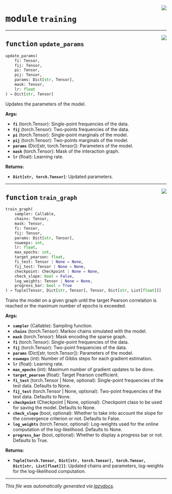 <!-- markdownlint-disable -->

<a href="https://github.com/spqb/adabmDCApy/blob/main/adabmDCA/training.py#L0"><img align="right" style="float:right;" src="https://img.shields.io/badge/-source-cccccc?style=flat-square"></a>

# <kbd>module</kbd> `training`





---

<a href="https://github.com/spqb/adabmDCApy/blob/main/adabmDCA/training.py#L38"><img align="right" style="float:right;" src="https://img.shields.io/badge/-source-cccccc?style=flat-square"></a>

## <kbd>function</kbd> `update_params`

```python
update_params(
    fi: Tensor,
    fij: Tensor,
    pi: Tensor,
    pij: Tensor,
    params: Dict[str, Tensor],
    mask: Tensor,
    lr: float
) → Dict[str, Tensor]
```

Updates the parameters of the model. 



**Args:**
 
 - <b>`fi`</b> (torch.Tensor):  Single-point frequencies of the data. 
 - <b>`fij`</b> (torch.Tensor):  Two-points frequencies of the data. 
 - <b>`pi`</b> (torch.Tensor):  Single-point marginals of the model. 
 - <b>`pij`</b> (torch.Tensor):  Two-points marginals of the model. 
 - <b>`params`</b> (Dict[str, torch.Tensor]):  Parameters of the model. 
 - <b>`mask`</b> (torch.Tensor):  Mask of the interaction graph. 
 - <b>`lr`</b> (float):  Learning rate. 



**Returns:**
 
 - <b>`Dict[str, torch.Tensor]`</b>:  Updated parameters. 


---

<a href="https://github.com/spqb/adabmDCApy/blob/main/adabmDCA/training.py#L74"><img align="right" style="float:right;" src="https://img.shields.io/badge/-source-cccccc?style=flat-square"></a>

## <kbd>function</kbd> `train_graph`

```python
train_graph(
    sampler: Callable,
    chains: Tensor,
    mask: Tensor,
    fi: Tensor,
    fij: Tensor,
    params: Dict[str, Tensor],
    nsweeps: int,
    lr: float,
    max_epochs: int,
    target_pearson: float,
    fi_test: Tensor | None = None,
    fij_test: Tensor | None = None,
    checkpoint: Checkpoint | None = None,
    check_slope: bool = False,
    log_weights: Tensor | None = None,
    progress_bar: bool = True
) → Tuple[Tensor, Dict[str, Tensor], Tensor, Dict[str, List[float]]]
```

Trains the model on a given graph until the target Pearson correlation is reached or the maximum number of epochs is exceeded. 



**Args:**
 
 - <b>`sampler`</b> (Callable):  Sampling function. 
 - <b>`chains`</b> (torch.Tensor):  Markov chains simulated with the model. 
 - <b>`mask`</b> (torch.Tensor):  Mask encoding the sparse graph. 
 - <b>`fi`</b> (torch.Tensor):  Single-point frequencies of the data. 
 - <b>`fij`</b> (torch.Tensor):  Two-point frequencies of the data. 
 - <b>`params`</b> (Dict[str, torch.Tensor]):  Parameters of the model. 
 - <b>`nsweeps`</b> (int):  Number of Gibbs steps for each gradient estimation. 
 - <b>`lr`</b> (float):  Learning rate. 
 - <b>`max_epochs`</b> (int):  Maximum number of gradient updates to be done. 
 - <b>`target_pearson`</b> (float):  Target Pearson coefficient. 
 - <b>`fi_test`</b> (torch.Tensor | None, optional):  Single-point frequencies of the test data. Defaults to None. 
 - <b>`fij_test`</b> (torch.Tensor | None, optional):  Two-point frequencies of the test data. Defaults to None. 
 - <b>`checkpoint`</b> (Checkpoint | None, optional):  Checkpoint class to be used for saving the model. Defaults to None. 
 - <b>`check_slope`</b> (bool, optional):  Whether to take into account the slope for the convergence criterion or not. Defaults to False. 
 - <b>`log_weights`</b> (torch.Tensor, optional):  Log-weights used for the online computation of the log-likelihood. Defaults to None. 
 - <b>`progress_bar`</b> (bool, optional):  Whether to display a progress bar or not. Defaults to True. 



**Returns:**
 
 - <b>`Tuple[torch.Tensor, Dict[str, torch.Tensor], torch.Tensor, Dict[str, List[float]]]`</b>:  Updated chains and parameters, log-weights for the log-likelihood computation. 




---

_This file was automatically generated via [lazydocs](https://github.com/ml-tooling/lazydocs)._
